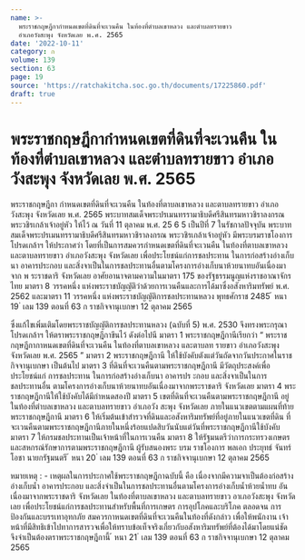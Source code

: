 ```yaml
---
name: >-
  พระราชกฤษฎีกากำหนดเขตที่ดินที่จะเวนคืน ในท้องที่ตำบลเขาหลวง และตำบลทรายขาว
  อำเภอวังสะพุง จังหวัดเลย พ.ศ. 2565
date: '2022-10-11'
category: ก
volume: 139
section: 63
page: 19
source: 'https://ratchakitcha.soc.go.th/documents/17225860.pdf'
draft: true
---
```


# พระราชกฤษฎีกากำหนดเขตที่ดินที่จะเวนคืน ในท้องที่ตำบลเขาหลวง และตำบลทรายขาว อำเภอวังสะพุง จังหวัดเลย พ.ศ. 2565

พระราชกฤษฎีกา กำหนดเขตที่ดินที่จะเวนคืน ในท้องที่ตาบลเขาหลวง และตาบลทรายขาว อำเภอวังสะพุง จังหวัดเลย พ.ศ. 2565 พระบาทสมเด็จพระปรเมนทรรามาธิบดีศรีสินทรมหาวชิราลงกรณ พระวชิรเกล้าเจ้าอยู่หัว ให้ไว้ ณ วันที่ 11 ตุลาคม พ.ศ. 25 6 5 เป็นปีที่ 7 ในรัชกาลปัจจุบัน พระบาทสมเด็จพระปรเมนทรรามาธิบดีศรีสินทรมหาวชิราลงกรณ พระวชิรเกล้าเจ้าอยู่หัว มีพระบรมราชโองการโปรดเกล้าฯ ให้ประกาศว่า โดยที่เป็นการสมควรกำหนดเขตที่ดินที่จะเวนคืน ในท้องที่ตาบลเขาหลวง และตาบลทรายขาว อำเภอวังสะพุง จังหวัดเลย เพื่อประโยชน์แก่การชลประทาน ในการก่อสร้างอ่างเก็บนา อาคารประกอบ และสิ่งจาเป็นในการชลประทานอื่นตามโครงการอ่างเก็บนาห้วยนาทบอันเนื่องมาจาก พ ระราชดาริ จังหวัดเลย อาศัยอานาจตามความในมาตรา 175 ของรัฐธรรมนูญแห่งราชอาณาจักรไทย มาตรา 8 วรรคหนึ่ง แห่งพระราชบัญญัติว่าด้วยการเวนคืนและการได้มาซึ่งอสังหาริมทรัพย์ พ.ศ. 2562 และมาตรา 11 วรรคหนึ่ง แห่งพระราชบัญญัติการชลประทานหลวง พุทธศักราช 2485 ้ หนา 19 ่ เลม 139 ตอนที่ 63 ก ราชกิจจานุเบกษา 12 ตุลาคม 2565

ซึ่งแก้ไขเพิ่มเติมโดยพระราชบัญญัติการชลประทานหลวง (ฉบับที่ 5) พ.ศ. 2530 จึงทรงพระกรุณา โปรดเกล้าฯ ให้ตราพระราชกฤษฎีกาขึนไว้ ดังต่อไปนี มาตรา 1 พระราชกฤษฎีกานีเรียกว่า “ พระราชกฤษฎีกากาหนดเขตที่ดินที่จะเวนคืน ในท้องที่ตาบลเขาหลวง และตาบลท รายขาว อำเภอวังสะพุง จังหวัดเลย พ.ศ. 2565 ” มาตรา 2 พระราชกฤษฎีกานี ให้ใช้บังคับตังแต่วันถัดจากวันประกาศในราชกิจจานุเบกษา เป็นต้นไป มาตรา 3 ที่ดินที่จะเวนคืนตามพระราชกฤษฎีกานี มีวัตถุประสงค์เพื่อประโยชน์แก่ การชลประทาน ในการก่อสร้างอ่างเก็บนา อาคารปร ะกอบ และสิ่งจาเป็นในการชลประทานอื่น ตามโครงการอ่างเก็บนาห้วยนาทบอันเนื่องมาจากพระราชดาริ จังหวัดเลย มาตรา 4 พระราชกฤษฎีกานีให้ใช้บังคับได้มีกำหนดสองปี มาตรา 5 เขตที่ดินที่จะเวนคืนตามพระราชกฤษฎีกานี อยู่ในท้องที่ตำบลเขาหลวง และตาบลทรายขาว อำเภอวัง สะพุง จังหวัดเลย ภายในแนวเขตตามแผนที่ท้ายพระราชกฤษฎีกานี มาตรา 6 ให้เริ่มต้นเข้าสำรวจที่ดินและอสังหาริมทรัพย์ที่อยู่ภายในแนวเขตที่ดิน ที่จะเวนคืนตามพระราชกฤษฎีกานีภายในหนึ่งร้อยแปดสิบวันนับแต่วันที่พระราชกฤษฎีกานีใช้บังคับ มาตรา 7 ให้กรมชลประทานเป็นเจ้าหน้าที่ในการเวนคืน มาตรา 8 ให้รัฐมนตรีว่าการกระทรวงเกษตรและสหกรณ์รักษาการตามพระราชกฤษฎีกานี ผู้รับสนองพระ บรม ราชโองการ พลเอก ประยุทธ์ จันทร์โอชา นายกรัฐมนตรี ้ หนา 20 ่ เลม 139 ตอนที่ 63 ก ราชกิจจานุเบกษา 12 ตุลาคม 2565



หมายเหตุ : - เหตุผลในการประกาศใช้พระราชกฤษฎีกาฉบับนี้ คือ เนื่องจากมีความจาเป็นต้องก่อสร้าง อ่างเก็บน้ำ อาคารประกอบ และสิ่งจำเป็นในการชลประทานอื่นตามโครงการอ่างเก็บน้ำห้วยน้ำทบ อันเนื่องมาจากพระราชดาริ จังหวัดเลย ในท้องที่ตาบลเขาหลวง และตาบลทรายขาว อาเภอวังสะพุง จังหวัดเลย เพื่อประโยชน์แก่การชลประทานสำหรับพื้นที่การเกษตร การอุปโภคและบริโภค ตลอดจน การป้องกันและบรรเทาอุทกภัย สมควรกาหนดเขตที่ดินที่จะเวนคืนในท้องที่ดังกล่าว เพื่อให้พนักงาน เจ้าหน้าที่มีสิทธิเข้าไปทาการสารวจเพื่อให้ทราบข้อเท็จจริงเกี่ยวกับอสังหาริมทรัพย์ที่ต้องได้มาโดยแน่ชัด จึงจำเป็นต้องตราพระราชกฤษฎีกานี้ ้ หนา 21 ่ เลม 139 ตอนที่ 63 ก ราชกิจจานุเบกษา 12 ตุลาคม 2565
